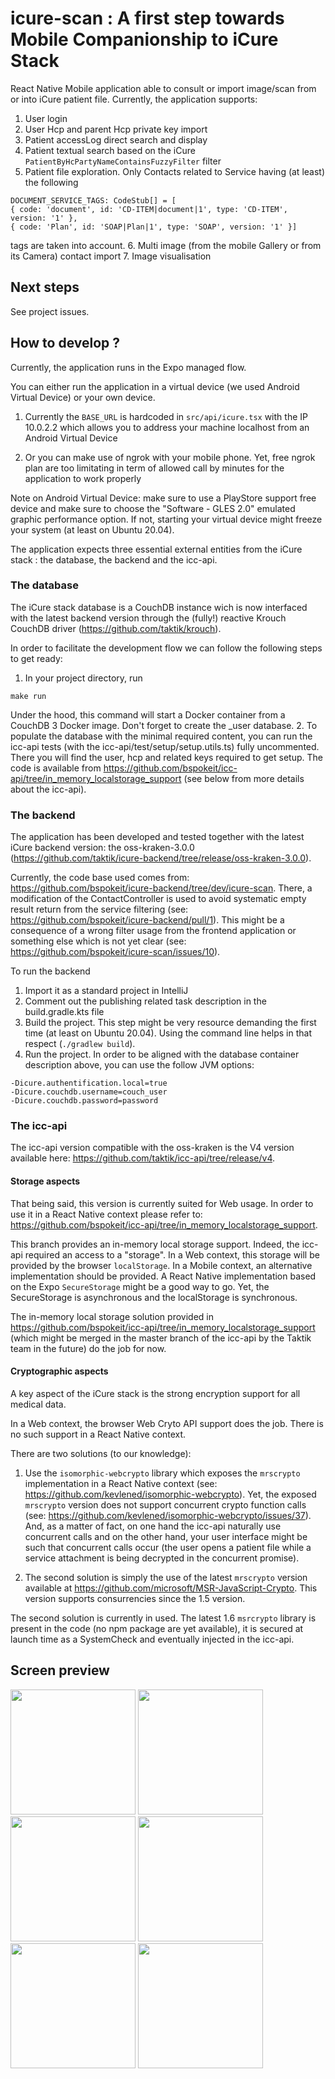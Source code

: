 # icure-scan : A first step towards Mobile Companionship to iCure Stack

React Native Mobile application able to consult or import image/scan from or into iCure patient file. Currently, the application supports:

1. User login
2. User Hcp and parent Hcp private key import
3. Patient accessLog direct search and display
4. Patient textual search based on the iCure `PatientByHcPartyNameContainsFuzzyFilter` filter
5. Patient file exploration. Only Contacts related to Service having (at least) the following


```
DOCUMENT_SERVICE_TAGS: CodeStub[] = [
{ code: 'document', id: 'CD-ITEM|document|1', type: 'CD-ITEM', version: '1' },
{ code: 'Plan', id: 'SOAP|Plan|1', type: 'SOAP', version: '1' }]
```

tags are taken into account. 6. Multi image (from the mobile Gallery or from its Camera) contact import 7. Image visualisation

## Next steps

See project issues.

## How to develop ?

Currently, the application runs in the Expo managed flow.

You can either run the application in a virtual device (we used Android Virtual Device) or your own device.

1. Currently the `BASE_URL` is hardcoded in `src/api/icure.tsx` with the IP 10.0.2.2 which allows you to address your machine localhost from an Android Virtual Device

2. Or you can make use of ngrok with your mobile phone. Yet, free ngrok plan are too limitating in term of allowed call by minutes for the application to work properly

Note on Android Virtual Device: make sure to use a PlayStore support free device and make sure to choose the "Software - GLES 2.0" emulated graphic performance option. If not, starting your virtual device might freeze your system (at least on Ubuntu 20.04).

The application expects three essential external entities from the iCure stack : the database, the backend and the icc-api.

### The database

The iCure stack database is a CouchDB instance wich is now interfaced with the latest backend version through the (fully!) reactive Krouch CouchDB driver (https://github.com/taktik/krouch).

In order to facilitate the development flow we can follow the following steps to get ready:

1. In your project directory, run

```
make run
```

Under the hood, this command will start a Docker container from a CouchDB 3 Docker image. Don't forget to create the \_user database. 2. To populate the database with the minimal required content, you can run the icc-api tests (with the icc-api/test/setup/setup.utils.ts) fully uncommented. There you will find the user, hcp and related keys required to get setup. The code is available from https://github.com/bspokeit/icc-api/tree/in_memory_localstorage_support (see below from more details about the icc-api).

### The backend

The application has been developed and tested together with the latest iCure backend version: the oss-kraken-3.0.0 (https://github.com/taktik/icure-backend/tree/release/oss-kraken-3.0.0).

Currently, the code base used comes from: https://github.com/bspokeit/icure-backend/tree/dev/icure-scan. There, a modification of the ContactController is used to avoid systematic empty result return from the service filtering (see: https://github.com/bspokeit/icure-backend/pull/1). This might be a consequence of a wrong filter usage from the frontend application or something else which is not yet clear (see: https://github.com/bspokeit/icure-scan/issues/10).

To run the backend

1. Import it as a standard project in IntelliJ
2. Comment out the publishing related task description in the build.gradle.kts file
3. Build the project. This step might be very resource demanding the first time (at least on Ubuntu 20.04). Using the command line helps in that respect (`./gradlew build`).
4. Run the project. In order to be aligned with the database container description above, you can use the follow JVM options:

```
-Dicure.authentification.local=true
-Dicure.couchdb.username=couch_user
-Dicure.couchdb.password=password
```

### The icc-api

The icc-api version compatible with the oss-kraken is the V4 version available here: https://github.com/taktik/icc-api/tree/release/v4.

#### Storage aspects

That being said, this version is currently suited for Web usage. In order to use it in a React Native context please refer to: https://github.com/bspokeit/icc-api/tree/in_memory_localstorage_support.

This branch provides an in-memory local storage support. Indeed, the icc-api required an access to a "storage". In a Web context, this storage will be provided by the browser `localStorage`. In a Mobile context, an alternative implementation should be provided. A React Native implementation based on the Expo `SecureStorage` might be a good way to go. Yet, the SecureStorage is asynchronous and the localStorage is synchronous.

The in-memory local storage solution provided in https://github.com/bspokeit/icc-api/tree/in_memory_localstorage_support (which might be merged in the master branch of the icc-api by the Taktik team in the future) do the job for now.

#### Cryptographic aspects

A key aspect of the iCure stack is the strong encryption support for all medical data.

In a Web context, the browser Web Cryto API support does the job. There is no such support in a React Native context.

There are two solutions (to our knowledge):

1. Use the `isomorphic-webcrypto` library which exposes the `mrscrypto` implementation in a React Native context (see: https://github.com/kevlened/isomorphic-webcrypto). Yet, the exposed `mrscrypto` version does not support concurrent crypto function calls (see: https://github.com/kevlened/isomorphic-webcrypto/issues/37). And, as a matter of fact, on one hand the icc-api naturally use concurrent calls and on the other hand, your user interface might be such that concurrent calls occur (the user opens a patient file while a service attachment is being decrypted in the concurrent promise).

2. The second solution is simply the use of the latest `mrscrypto` version available at https://github.com/microsoft/MSR-JavaScript-Crypto. This version supports consurrencies since the 1.5 version.

The second solution is currently in used. The latest 1.6 `msrcrypto` library is present in the code (no npm package are yet available), it is secured at launch time as a SystemCheck and eventually injected in the icc-api.

## Screen preview

<img src="./screenshots/login.png" width="200" />
<img src="./screenshots/key_import.png" width="200" />
<img src="./screenshots/patient_listing.png" width="200" />
<img src="./screenshots/contact_content.png" width="200" />
<img src="./screenshots/file_content.png" width="200" />
<img src="./screenshots/import.png" width="200" />
